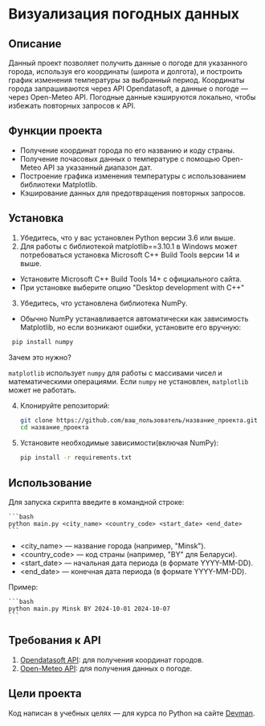 # Визуализация погодных данных

## Описание

Данный проект позволяет получить данные о погоде для указанного города, используя его координаты (широта и долгота), и построить график изменения температуры за выбранный период. Координаты города запрашиваются через API Opendatasoft, а данные о погоде — через Open-Meteo API. Погодные данные кэшируются локально, чтобы избежать повторных запросов к API.

## Функции проекта

* Получение координат города по его названию и коду страны.
* Получение почасовых данных о температуре с помощью Open-Meteo API за указанный диапазон дат.
* Построение графика изменения температуры с использованием библиотеки Matplotlib.
* Кэширование данных для предотвращения повторных запросов.

## Установка

1. Убедитесь, что у вас установлен Python версии 3.6 или выше.
2. Для работы с библиотекой matplotlib==3.10.1 в Windows может потребоваться установка Microsoft C++ Build Tools версии 14 и выше.
  * Установите Microsoft C++ Build Tools 14+ с официального сайта.
  * При установке выберите опцию "Desktop development with C++"
3. Убедитесь, что установлена библиотека NumPy.
  * Обычно NumPy устанавливается автоматически как зависимость Matplotlib, но если возникают ошибки, установите его вручную:

```bash
 pip install numpy
```
Зачем это нужно?

`matplotlib` использует `numpy` для работы с массивами чисел и математическими операциями. Если `numpy` не установлен, `matplotlib` может не работать.

4. Клонируйте репозиторий:

   ```bash
   git clone https://github.com/ваш_пользователь/название_проекта.git
   cd название_проекта
   ```

4. Установите необходимые зависимости(включая NumPy):

    ```bash
    pip install -r requirements.txt
    ```

## Использование

Для запуска скрипта введите в командной строке:

    ```bash
    python main.py <city_name> <country_code> <start_date> <end_date>
    ```

* <city_name> — название города (например, "Minsk").
* <country_code> — код страны (например, "BY" для Беларуси).
* <start_date> — начальная дата периода (в формате YYYY-MM-DD).
* <end_date> — конечная дата периода (в формате YYYY-MM-DD).

Пример:

    ```bash
    python main.py Minsk BY 2024-10-01 2024-10-07
    ```

## Требования к API

1. [Opendatasoft API](https://data.opendatasoft.com/api/explore/v2.1/console): для получения координат городов.
2. [Open-Meteo API](https://open-meteo.com/): для получения данных о погоде.

## Цели проекта

Код написан в учебных целях — для курса по Python на сайте [Devman](https://dvmn.org).
